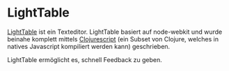 # LightTable

[LightTable](http://www.lighttable.com/) ist ein Texteditor. LightTable basiert auf node-webkit und wurde beinahe komplett mittels [Clojurescript](https://github.com/clojure/clojurescript) (ein Subset von Clojure, welches in natives Javascript kompiliert werden kann) geschrieben.

LightTable ermöglicht es, schnell Feedback zu geben.
